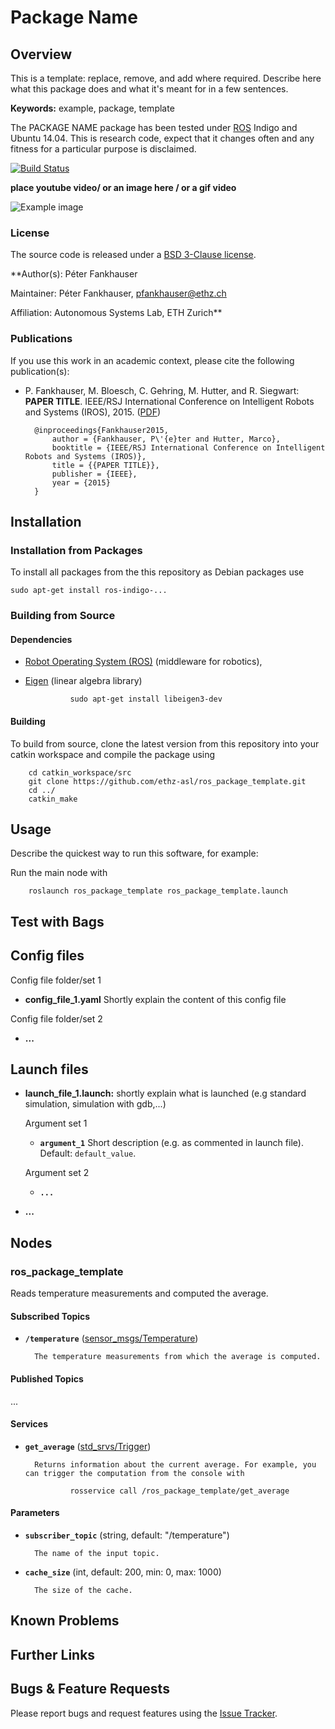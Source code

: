 # Package Name

## Overview

This is a template: replace, remove, and add where required. Describe here what this package does and what it's meant for in a few sentences.

**Keywords:** example, package, template

The PACKAGE NAME package has been tested under [ROS] Indigo and Ubuntu 14.04. This is research code, expect that it changes often and any fitness for a particular purpose is disclaimed.

[![Build Status](http://rsl-ci.ethz.ch/buildStatus/icon?job=ros_best_practices)](http://rsl-ci.ethz.ch/job/ros_best_practices/)

**place youtube video/ or an image here / or a gif video**

![Example image](doc/example.jpg)

### License

The source code is released under a [BSD 3-Clause license](ros_package_template/LICENSE).

**Author(s): Péter Fankhauser

Maintainer: Péter Fankhauser, pfankhauser@ethz.ch

Affiliation: Autonomous Systems Lab, ETH Zurich**

### Publications

If you use this work in an academic context, please cite the following publication(s):

* P. Fankhauser, M. Bloesch, C. Gehring, M. Hutter, and R. Siegwart: **PAPER TITLE**. IEEE/RSJ International Conference on Intelligent Robots and Systems (IROS), 2015. ([PDF](http://dx.doi.org/10.3929/ethz-a-010173654))

        @inproceedings{Fankhauser2015,
            author = {Fankhauser, P\'{e}ter and Hutter, Marco},
            booktitle = {IEEE/RSJ International Conference on Intelligent Robots and Systems (IROS)},
            title = {{PAPER TITLE}},
            publisher = {IEEE},
            year = {2015}
        }


## Installation

### Installation from Packages

To install all packages from the this repository as Debian packages use

    sudo apt-get install ros-indigo-...

### Building from Source

#### Dependencies

- [Robot Operating System (ROS)](http://wiki.ros.org) (middleware for robotics),
- [Eigen] (linear algebra library)

                sudo apt-get install libeigen3-dev


#### Building

To build from source, clone the latest version from this repository into your catkin workspace and compile the package using

        cd catkin_workspace/src
        git clone https://github.com/ethz-asl/ros_package_template.git
        cd ../
        catkin_make

## Usage

Describe the quickest way to run this software, for example:

Run the main node with

        roslaunch ros_package_template ros_package_template.launch

## Test with Bags

## Config files

Config file folder/set 1

* **config_file_1.yaml** Shortly explain the content of this config file

Config file folder/set 2

* **...**

## Launch files

* **launch_file_1.launch:** shortly explain what is launched (e.g standard simulation, simulation with gdb,...)

     Argument set 1

     - **`argument_1`** Short description (e.g. as commented in launch file). Default: `default_value`.

    Argument set 2

    - **`...`**

* **...**

## Nodes

### ros_package_template

Reads temperature measurements and computed the average.


#### Subscribed Topics

* **`/temperature`** ([sensor_msgs/Temperature])

        The temperature measurements from which the average is computed.


#### Published Topics

...


#### Services

* **`get_average`** ([std_srvs/Trigger])

        Returns information about the current average. For example, you can trigger the computation from the console with

                rosservice call /ros_package_template/get_average


#### Parameters

* **`subscriber_topic`** (string, default: "/temperature")

        The name of the input topic.

* **`cache_size`** (int, default: 200, min: 0, max: 1000)

        The size of the cache.


## Known Problems

## Further Links

## Bugs & Feature Requests

Please report bugs and request features using the [Issue Tracker](https://github.com/ethz-asl/ros_best_practices/issues).


[ROS]: http://www.ros.org
[rviz]: http://wiki.ros.org/rviz
[Eigen]: http://eigen.tuxfamily.org
[std_srvs/Trigger]: http://docs.ros.org/api/std_srvs/html/srv/Trigger.html
[sensor_msgs/Temperature]: http://docs.ros.org/api/sensor_msgs/html/msg/Temperature.html
